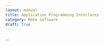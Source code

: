 ```yaml
---
layout: manual
title: Application Programming Interfaces
category: Make software
draft: true
---
```


...